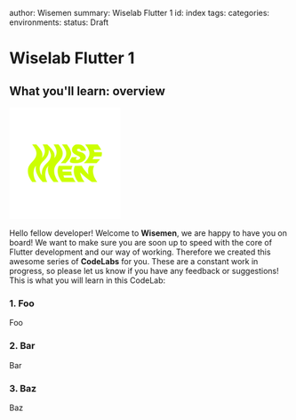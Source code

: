 author: Wisemen
summary: Wiselab Flutter 1
id: index
tags:
categories:
environments:
status: Draft

# Wiselab Flutter 1

## What you'll learn: overview

<img width="200" src="img/branding/wisemen_logo.png" />

Hello fellow developer! Welcome to **Wisemen**, we are happy to have you on board! We want to make sure you are
soon up to speed with the core of Flutter development and our way of working.
Therefore we created this awesome series of **CodeLabs** for you. These are a constant work in progress, so please
let us know if you have any feedback or suggestions!
This is what you will learn in this CodeLab:

### 1. Foo

Foo

### 2. Bar

Bar

### 3. Baz

Baz
